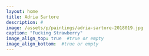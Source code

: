```yaml
---
layout: home
title: Adria Sartore
description: #
image: /assets/p/paintings/adria-sartore-2018019.jpg
caption: "Fucking Strawberry"
image_align_top: true  #true or empty
image_align_bottom:  #true or empty
---
```

